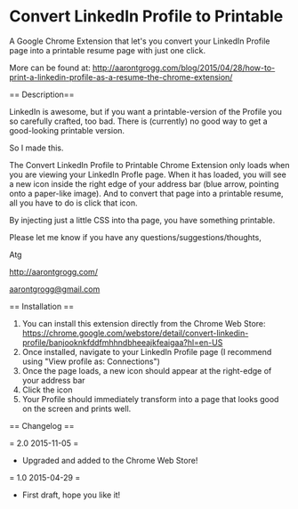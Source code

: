 Convert LinkedIn Profile to Printable
=====================================

A Google Chrome Extension that let's you convert your LinkedIn Profile page into a printable resume page with just one click.

More can be found at:
http://aarontgrogg.com/blog/2015/04/28/how-to-print-a-linkedin-profile-as-a-resume-the-chrome-extension/


== Description==

LinkedIn is awesome, but if you want a printable-version of the Profile you so carefully crafted,
too bad.  There is (currently) no good way to get a good-looking printable version.

So I made this.

The Convert LinkedIn Profile to Printable Chrome Extension only loads when you are viewing your LinkedIn Profle page. When it has loaded, 
you will see a new icon inside the right edge of your address bar (blue arrow, pointing onto a paper-like image).  And to convert 
that page into a printable resume, all you have to do is click that icon.

By injecting just a little CSS into tha page, you have something printable.

Please let me know if you have any questions/suggestions/thoughts,

Atg

http://aarontgrogg.com/

aarontgrogg@gmail.com


== Installation ==

1. You can install this extension directly from the Chrome Web Store:
   https://chrome.google.com/webstore/detail/convert-linkedin-profile/banjooknkfddfmhhndbheeajkfeaigaa?hl=en-US
2. Once installed, navigate to your LinkedIn Profile page (I recommend using "View profile as: Connections")
3. Once the page loads, a new icon should appear at the right-edge of your address bar
4. Click the icon
5. Your Profile should immediately transform into a page that looks good on the screen and prints well.


== Changelog ==

= 2.0 2015-11-05 =
*  Upgraded and added to the Chrome Web Store!

= 1.0 2015-04-29 =
*  First draft, hope you like it!
